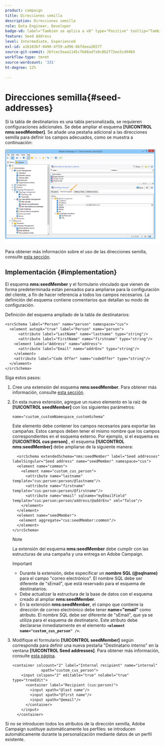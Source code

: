 ```yaml
---
product: campaign
title: Direcciones semilla
description: Direcciones semilla
role: Data Engineer, Developer
badge-v8: label="También se aplica a v8" type="Positive" tooltip="También se aplica a Campaign v8"
feature: Seed Address
level: Intermediate, Experienced
exl-id: a16103bf-0498-4f59-ad96-8bfdeea26577
source-git-commit: 2bfcec5eaa1145cfb88adfa9c8b2f72ee3cd9469
workflow-type: tm+mt
source-wordcount: '331'
ht-degree: 12%

---
```


# Direcciones semilla{#seed-addresses}



Si la tabla de destinatarios es una tabla personalizada, se requieren configuraciones adicionales. Se debe ampliar el esquema **[!UICONTROL nms:seedMember]**. Se añade una pestaña adicional a las direcciones semilla para definir los campos adecuados, como se muestra a continuación:

![](assets/s_ncs_user_seedlist_new_tab.png)

Para obtener más información sobre el uso de las direcciones semilla, consulte [esta sección](../../delivery/using/about-seed-addresses.md).

## Implementación {#implementation}

El esquema **nms:seedMember** y el formulario vinculado que vienen de forma predeterminada están pensados para ampliarse para la configuración del cliente, a fin de hacer referencia a todos los campos necesarios. La definición del esquema contiene comentarios que detallan su modo de configuración.

Definición del esquema ampliado de la tabla de destinatarios:

```
<srcSchema label="Person" name="person" namespace="cus">
  <element autopk="true" label="Person" name="person">
      <attribute label="LastName" name="lastname" type="string"/>
      <attribute label="FirstName" name="firstname" type="string"/>
    <element label="Address" name="address">
      <attribute label="Email" name="addrEnv" type="string"/>
    </element>
    <attribute label="Code Offer" name="codeOffer" type="string"/>
  </element>
</srcSchema>
```

Siga estos pasos:

1. Cree una extensión del esquema **nms:seedMember**. Para obtener más información, consulte [esta sección](../../configuration/using/extending-a-schema.md).
1. En esta nueva extensión, agregue un nuevo elemento en la raíz de **[!UICONTROL seedMember]** con los siguientes parámetros:

   ```
   name="custom_customNamespace_customSchema"
   ```

   Este elemento debe contener los campos necesarios para exportar las campañas. Estos campos deben tener el mismo nombre que los campos correspondientes en el esquema externo. Por ejemplo, si el esquema es **[!UICONTROL cus:person]** , el esquema **[!UICONTROL nms:seedMember]** debe ampliarse de la siguiente manera:

   ```
     <srcSchema extendedSchema="nms:seedMember" label="Seed addresses" labelSingular="Seed address" name="seedMember" namespace="cus">
     <element name="common">
       <element name="custom_cus_person">
         <attribute name="lastname" template="cus:person:person/@lastname"/>
         <attribute name="firstname" template="cus:person:person/@firstname"/>
         <attribute name="email" sqlname="myEmailField" template="cus:person:person/address/@addrEnv" xml="false"/>
       </element>
     </element>
     <element name="seedMember">
      <element aggregate="cus:seedMember:common"/>
     </element>
   </srcSchema>
   ```

   >[!NOTE]
   >
   >La extensión del esquema **nms:seedMember** debe cumplir con las estructuras de una campaña y una entrega en Adobe Campaign.

   >[!IMPORTANT]
   >
   >
   >    
   >    
   >    * Durante la extensión, debe especificar un **nombre SQL (@sqlname)** para el campo &quot;correo electrónico&quot;. El nombre SQL debe ser diferente de &quot;sEmail&quot;, que está reservado para el esquema de destinatarios.
   >    * Debe actualizar la estructura de la base de datos con el esquema creado al ampliar **nms:seedMember**.
   >    * En la extensión **nms:seedMember**, el campo que contiene la dirección de correo electrónico debe tener **name=&quot;email&quot;** como atributo. El nombre SQL debe ser diferente de &quot;sEmail&quot;, que ya se utiliza para el esquema de destinatario. Este atributo debe declararse inmediatamente en el elemento **`<element name="custom_cus_person" />`**.
   >    
   >

1. Modifique el formulario **[!UICONTROL seedMember]** según corresponda para definir una nueva pestaña &quot;Destinatario interno&quot; en la ventana **[!UICONTROL Seed addresses]**. Para obtener más información, consulte [esta página](../../configuration/using/form-structure.md).

   ```
   <container colcount="2" label="Internal recipient" name="internal"
                xpath="custom_cus_person">
       <input colspan="2" editable="true" nolabel="true" type="treeEdit">
         <container label="Recipient (cus:person)">
           <input xpath="@last name"/>
           <input xpath="@first name"/>
           <input xpath="@email"/>
         </container>
       </input>
     </container>
   ```

Si no se introducen todos los atributos de la dirección semilla, Adobe Campaign sustituye automáticamente los perfiles: se introducen automáticamente durante la personalización mediante datos de un perfil existente.

